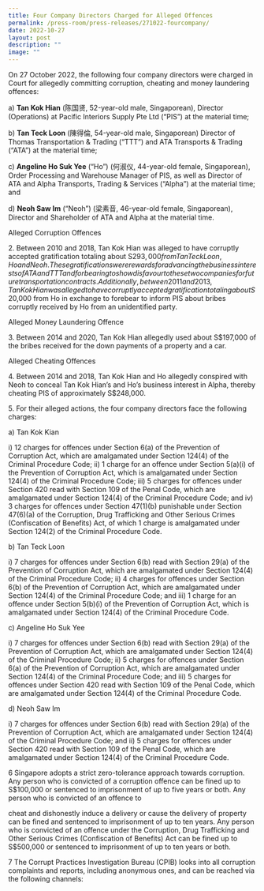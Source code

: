 ```yaml
---
title: Four Company Directors Charged for Alleged Offences
permalink: /press-room/press-releases/271022-fourcompany/
date: 2022-10-27
layout: post
description: ""
image: ""
---
```

On 27 October 2022, the following four company directors were charged in Court
for allegedly committing corruption, cheating and money laundering offences:

a) **Tan Kok Hian** (陈国贤, 52-year-old male, Singaporean), Director (Operations)
at Pacific Interiors Supply Pte Ltd (“PIS”) at the material time;

b) **Tan Teck Loon** (陳得倫, 54-year-old male, Singaporean) Director of Thomas
Transportation &amp; Trading (“TTT”) and ATA Transports &amp; Trading (“ATA”) at the
material time;

c) **Angeline Ho Suk Yee** (“Ho”) (何淑仪, 44-year-old female, Singaporean), Order
Processing and Warehouse Manager of PIS, as well as Director of ATA and
Alpha Transports, Trading &amp; Services (“Alpha”) at the material time; and

d) **Neoh Saw Im** (“Neoh”) (梁素音, 46-year-old female, Singaporean), Director and
Shareholder of ATA and Alpha at the material time.

Alleged Corruption Offences

2\. Between 2010 and 2018, Tan Kok Hian was alleged to have corruptly accepted
gratification totaling about S$293,000 from Tan Teck Loon, Ho and Neoh. These
gratifications were rewards for advancing the business interests of ATA and TTT and
forbearing to show disfavour to these two companies for future transportation contracts.
Additionally, between 2011 and 2013, Tan Kok Hian was alleged to have corruptly
accepted gratification totaling about S$20,000 from Ho in exchange to forebear to inform
PIS about bribes corruptly received by Ho from an unidentified party.

Alleged Money Laundering Offence

3\. Between 2014 and 2020, Tan Kok Hian allegedly used about S$197,000 of the
bribes received for the down payments of a property and a car.

Alleged Cheating Offences

4\. Between 2014 and 2018, Tan Kok Hian and Ho allegedly conspired with Neoh to
conceal Tan Kok Hian’s and Ho’s business interest in Alpha, thereby cheating PIS of
approximately S$248,000.

5\. For their alleged actions, the four company directors face the following charges:

a) Tan Kok Kian

i) 12 charges for offences under Section 6(a) of the Prevention of Corruption
Act, which are amalgamated under Section 124(4) of the Criminal
Procedure Code;
ii) 1 charge for an offence under Section 5(a)(i) of the Prevention of Corruption
Act, which is amalgamated under Section 124(4) of the Criminal Procedure
Code;
iii) 5 charges for offences under Section 420 read with Section 109 of the Penal
Code, which are amalgamated under Section 124(4) of the Criminal
Procedure Code; and
iv) 3 charges for offences under Section 47(1)(b) punishable under Section
47(6)(a) of the Corruption, Drug Trafficking and Other Serious Crimes
(Confiscation of Benefits) Act, of which 1 charge is amalgamated under
Section 124(2) of the Criminal Procedure Code.

b) Tan Teck Loon

i) 7 charges for offences under Section 6(b) read with Section 29(a) of the
Prevention of Corruption Act, which are amalgamated under Section 124(4) of
the Criminal Procedure Code;
ii) 4 charges for offences under Section 6(b) of the Prevention of Corruption
Act, which are amalgamated under Section 124(4) of the Criminal
Procedure Code; and
iii) 1 charge for an offence under Section 5(b)(i) of the Prevention of Corruption
Act, which is amalgamated under Section 124(4) of the Criminal Procedure
Code.

c) Angeline Ho Suk Yee

i) 7 charges for offences under Section 6(b) read with Section 29(a) of the
Prevention of Corruption Act, which are amalgamated under Section 124(4)
of the Criminal Procedure Code;
ii) 5 charges for offences under Section 6(a) of the Prevention of Corruption
Act, which are amalgamated under Section 124(4) of the Criminal
Procedure Code; and
iii) 5 charges for offences under Section 420 read with Section 109 of the Penal
Code, which are amalgamated under Section 124(4) of the Criminal
Procedure Code.

d) Neoh Saw Im

i) 7 charges for offences under Section 6(b) read with Section 29(a) of the
Prevention of Corruption Act, which are amalgamated under Section 124(4)
of the Criminal Procedure Code; and
ii) 5 charges for offences under Section 420 read with Section 109 of the Penal
Code, which are amalgamated under Section 124(4) of the Criminal
Procedure Code.

6 Singapore adopts a strict zero-tolerance approach towards corruption. Any person
who is convicted of a corruption offence can be fined up to S$100,000 or sentenced to
imprisonment of up to five years or both. Any person who is convicted of an offence to

cheat and dishonestly induce a delivery or cause the delivery of property can be fined and
sentenced to imprisonment of up to ten years. Any person who is convicted of an offence
under the Corruption, Drug Trafficking and Other Serious Crimes (Confiscation of Benefits)
Act can be fined up to S$500,000 or sentenced to imprisonment of up to ten years or both.

7 The Corrupt Practices Investigation Bureau (CPIB) looks into all corruption
complaints and reports, including anonymous ones, and can be reached via the
following channels: